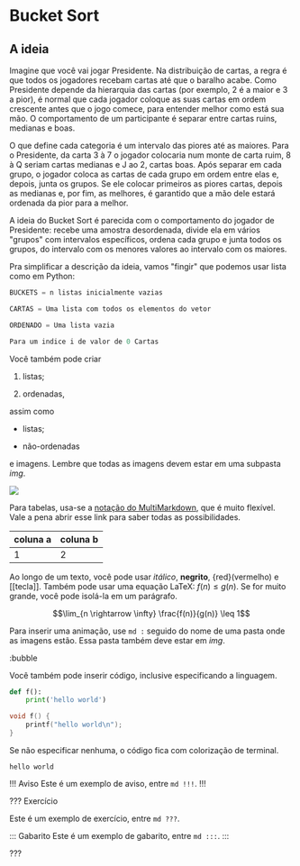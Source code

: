 Bucket Sort
======

A ideia
---------

Imagine que você vai jogar Presidente. Na distribuição de cartas, a regra é que todos os jogadores recebam cartas até que o baralho acabe. Como Presidente depende da hierarquia das cartas (por exemplo, 2 é a maior e 3 a pior), é normal que cada jogador coloque as suas cartas em ordem crescente antes que o jogo comece, para entender melhor como está sua mão. O comportamento de um participante é separar entre cartas ruins, medianas e boas. 

O que define cada categoria é um intervalo das piores até as maiores. Para o Presidente, da carta 3 à 7 o jogador colocaria num monte de carta ruim, 8 à Q seriam cartas medianas e J ao 2, cartas boas. Após separar em cada grupo, o jogador coloca as cartas de cada grupo em ordem entre elas e, depois, junta os grupos. Se ele colocar primeiros as piores cartas, depois as medianas e, por fim, as melhores, é garantido que a mão dele estará ordenada da pior para a melhor.

A ideia do Bucket Sort é parecida com o comportamento do jogador de Presidente: recebe uma amostra desordenada, divide ela em vários "grupos" com intervalos específicos, ordena cada grupo e junta todos os grupos, do intervalo com os menores valores ao intervalo com os maiores.


Pra simplificar a descrição da ideia, vamos "fingir" que podemos usar lista como em Python:

``` py
BUCKETS = n listas inicialmente vazias

CARTAS = Uma lista com todos os elementos do vetor

ORDENADO = Uma lista vazia

Para um indice i de valor de 0 Cartas

```

Você também pode criar

1. listas;

2. ordenadas,

assim como

* listas;

* não-ordenadas

e imagens. Lembre que todas as imagens devem estar em uma subpasta *img*.

![](buckets.png)

Para tabelas, usa-se a [notação do
MultiMarkdown](https://fletcher.github.io/MultiMarkdown-6/syntax/tables.html),
que é muito flexível. Vale a pena abrir esse link para saber todas as
possibilidades.

| coluna a | coluna b |
|----------|----------|
| 1        | 2        |

Ao longo de um texto, você pode usar *itálico*, **negrito**, {red}(vermelho) e
[[tecla]]. Também pode usar uma equação LaTeX: $f(n) \leq g(n)$. Se for muito
grande, você pode isolá-la em um parágrafo.

$$\lim_{n \rightarrow \infty} \frac{f(n)}{g(n)} \leq 1$$

Para inserir uma animação, use `md :` seguido do nome de uma pasta onde as
imagens estão. Essa pasta também deve estar em *img*.

:bubble

Você também pode inserir código, inclusive especificando a linguagem.

``` py
def f():
    print('hello world')
```

``` c
void f() {
    printf("hello world\n");
}
```

Se não especificar nenhuma, o código fica com colorização de terminal.

```
hello world
```


!!! Aviso
Este é um exemplo de aviso, entre `md !!!`.
!!!


??? Exercício

Este é um exemplo de exercício, entre `md ???`.

::: Gabarito
Este é um exemplo de gabarito, entre `md :::`.
:::

???

